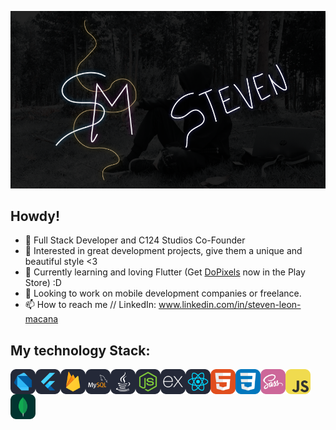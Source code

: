 ![My Designer Logo :D](https://github.com/Steven-Leon-007/Steven-Leon-007/blob/main/github-readme-foto.png?raw=true)

## Howdy!

- 👋 Full Stack Developer and C124 Studios Co-Founder
- 👀 Interested in great development projects, give them a unique and beautiful style <3
- 🌱 Currently learning and loving Flutter (Get [DoPixels](https://play.google.com/store/apps/details?id=com.c124studios.dopixels&pcampaignid=web_share) now in the Play Store) :D
- 💞️ Looking to work on mobile development companies or freelance.
- 📫 How to reach me // LinkedIn: www.linkedin.com/in/steven-leon-macana

## My technology Stack:
[<img align="left" alt="Dart" width="40px" src="https://github.com/tandpfun/skill-icons/blob/main/icons/Dart-Dark.svg" />](Dart)
[<img align="left" alt="Flutter" width="40px" src="https://github.com/tandpfun/skill-icons/blob/main/icons/Flutter-Dark.svg" />](Flutter)
[<img align="left" alt="Firebase" width="40px" src="https://github.com/tandpfun/skill-icons/blob/main/icons/Firebase-Dark.svg" />](Firebase)
[<img align="left" alt="MySQL" width="40px" src="https://github.com/tandpfun/skill-icons/blob/main/icons/MySQL-Dark.svg" />](MySQL)
[<img align="left" alt="Java" width="40px" src="https://github.com/tandpfun/skill-icons/blob/main/icons/Java-Dark.svg" />](Java)
[<img align="left" alt="NodeJS" width="40px" src="https://github.com/tandpfun/skill-icons/blob/main/icons/NodeJS-Dark.svg" />](NodeJS)
[<img align="left" alt="ExpressJS" width="40px" src="https://github.com/tandpfun/skill-icons/blob/main/icons/ExpressJS-Dark.svg" />](ExpressJS)
[<img align="left" alt="React" width="40px" src="https://github.com/tandpfun/skill-icons/blob/main/icons/React-Dark.svg" />](React)
[<img align="left" alt="HTML" width="40px" src="https://github.com/tandpfun/skill-icons/blob/main/icons/HTML.svg" />](HTML)
[<img align="left" alt="CSS" width="40px" src="https://github.com/tandpfun/skill-icons/blob/main/icons/CSS.svg" />](CSS)
[<img align="left" alt="SASS" width="40px" src="https://github.com/tandpfun/skill-icons/blob/main/icons/Sass.svg" />](SASS)
[<img align="left" alt="JavaScript" width="40px" src="https://github.com/tandpfun/skill-icons/blob/main/icons/JavaScript.svg" />](JavaScript)
[<img align="left" alt="MongoDB" width="40px" src="https://github.com/tandpfun/skill-icons/blob/main/icons/MongoDB.svg" />](MongoDB)
<!---
Steven-Leon-007/Steven-Leon-007 is a ✨ special ✨ repository because its `README.md` (this file) appears on your GitHub profile.
You can click the Preview link to take a look at your changes.
--->
